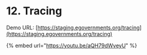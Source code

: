 # 12. Tracing

Demo URL: [https://staging.egovernments.org/tracing](https://staging.egovernments.org/tracing)

{% embed url="https://youtu.be/aQH79dWveyU" %}



